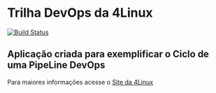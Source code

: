 # Trilha DevOps da 4Linux

<!-- Altere a Flag abaixo com sua URL do Travis -->
[![Build Status](https://travis-ci.org/LeonardoCardozo/DevOpsLab-HelloWorld.svg?branch=master)](https://travis-ci.org/LeonardoCardozo/DevOpsLab-HelloWorld)

## Aplicação criada para exemplificar o Ciclo de uma PipeLine DevOps


Para maiores informações acesse o [Site da 4Linux](https://www.4linux.com.br/cursos/devops)
